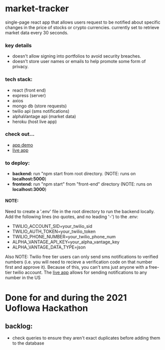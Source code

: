 # market-tracker
single-page react app that allows users request to be notified about specific changes in the price of stocks or crypto currencies. currently set to retrieve market data every 30 seconds.

### key details
- doesn't allow signing into portfolios to avoid security breaches.
- doesn't store user names or emails to help promote some form of privacy.

### tech stack:
- react (front end)
- express (server)
- axios
- mongo db (store requests)
- twilio api (sms notifications)
- alphaVantage api (market data)
- heroku (host live app)

### check out...
- [app demo](https://youtu.be/SxEvXNFaZf8)
- [live app](https://markettracker.herokuapp.com)

### to deploy:
- __backend:__ run "npm start from root directory. (NOTE: runs on __localhost:5000__)
- __frontend:__ run "npm start" from "front-end" directory (NOTE: runs on __localhost:3000__)

#### NOTE:
Need to create a '.env' file in the root directory to run the backend locally. Add the following lines (no quotes, and no leading '-') to the .env:
- TWILIO_ACCOUNT_SID=your_twilio_sid
- TWILIO_AUTH_TOKEN=your_twilio_token
- TWILIO_PHONE_NUMBER=your_twilio_phone_num
- ALPHA_VANTAGE_API_KEY=your_alpha_vantage_key
- ALPHA_VANTAGE_DATA_TYPE=json

Also NOTE:
    Twilio free tier users can only send sms notifications to verified numbers (i.e. you will need to recieve a verification code on that number first and approve it). Because of this, you can't sms just anyone with a free-tier twilio account. The [live app](https://markettracker.herokuapp.com) allows for sending notifications to any number in the US


# Done for and during the 2021 UofIowa Hackathon


## backlog:
- check queries to ensure they aren't exact duplicates before adding them to the database

